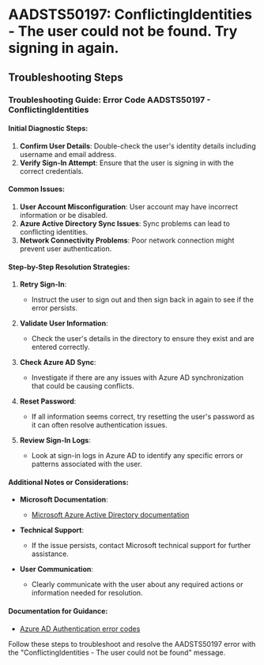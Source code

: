 
# AADSTS50197: ConflictingIdentities - The user could not be found. Try signing in again.


## Troubleshooting Steps
### Troubleshooting Guide: Error Code AADSTS50197 - ConflictingIdentities

#### Initial Diagnostic Steps:
1. **Confirm User Details**: Double-check the user's identity details including username and email address.
2. **Verify Sign-In Attempt**: Ensure that the user is signing in with the correct credentials.

#### Common Issues:
1. **User Account Misconfiguration**: User account may have incorrect information or be disabled.
2. **Azure Active Directory Sync Issues**: Sync problems can lead to conflicting identities.
3. **Network Connectivity Problems**: Poor network connection might prevent user authentication.

#### Step-by-Step Resolution Strategies:
1. **Retry Sign-In**:
   - Instruct the user to sign out and then sign back in again to see if the error persists.

2. **Validate User Information**:
   - Check the user's details in the directory to ensure they exist and are entered correctly.

3. **Check Azure AD Sync**:
   - Investigate if there are any issues with Azure AD synchronization that could be causing conflicts.

4. **Reset Password**:
   - If all information seems correct, try resetting the user's password as it can often resolve authentication issues.

5. **Review Sign-In Logs**:
   - Look at sign-in logs in Azure AD to identify any specific errors or patterns associated with the user.

#### Additional Notes or Considerations:
- **Microsoft Documentation**:
  - [Microsoft Azure Active Directory documentation](https://docs.microsoft.com/en-us/azure/active-directory/)

- **Technical Support**:
  - If the issue persists, contact Microsoft technical support for further assistance.

- **User Communication**:
  - Clearly communicate with the user about any required actions or information needed for resolution.

#### Documentation for Guidance:
- [Azure AD Authentication error codes](https://docs.microsoft.com/en-us/azure/active-directory/develop/reference-aadsts-error-codes)

Follow these steps to troubleshoot and resolve the AADSTS50197 error with the "ConflictingIdentities - The user could not be found" message.